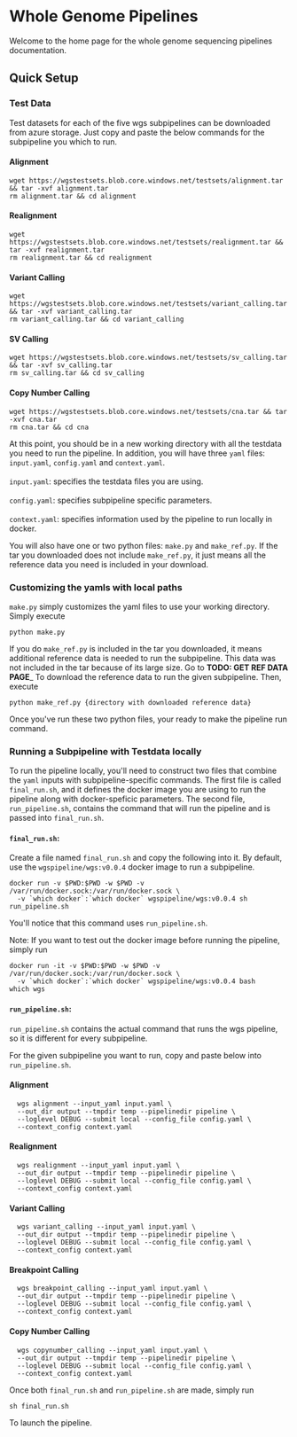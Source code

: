 # Whole Genome Pipelines


Welcome to the home page for the whole genome sequencing pipelines documentation.


## Quick Setup

### Test Data
Test datasets for each of the five wgs subpipelines can be downloaded from azure storage. 
Just copy and paste the below commands for the subpipeline you which to run.
#### Alignment
```
wget https://wgstestsets.blob.core.windows.net/testsets/alignment.tar && tar -xvf alignment.tar 
rm alignment.tar && cd alignment
```
#### Realignment
```
wget https://wgstestsets.blob.core.windows.net/testsets/realignment.tar && tar -xvf realignment.tar 
rm realignment.tar && cd realignment
```
#### Variant Calling
```
wget https://wgstestsets.blob.core.windows.net/testsets/variant_calling.tar && tar -xvf variant_calling.tar 
rm variant_calling.tar && cd variant_calling
```
#### SV Calling
```
wget https://wgstestsets.blob.core.windows.net/testsets/sv_calling.tar && tar -xvf sv_calling.tar 
rm sv_calling.tar && cd sv_calling
```
#### Copy Number Calling
```
wget https://wgstestsets.blob.core.windows.net/testsets/cna.tar && tar -xvf cna.tar
rm cna.tar && cd cna
```
At this point, you should be in a new working directory with all the testdata you need to run the pipeline.
In addition, you will have three `yaml` files: `input.yaml`, `config.yaml` and `context.yaml`. 
<br/><br/>`input.yaml`: specifies the testdata files you are using.
<br/><br/>`config.yaml`: specifies subpipeline specific parameters.
<br/><br/>`context.yaml`: specifies information used by the pipeline to run locally in docker.

You will also have one or two python files: `make.py` and `make_ref.py`. If the tar you downloaded 
does not include `make_ref.py`, it just means all the reference data you need is included in your download.

### Customizing the yamls with local paths

`make.py` simply customizes the yaml files to use your working directory. Simply execute 
```
python make.py
```
If you do `make_ref.py` is included in the tar you downloaded, it means additional reference data is needed to 
run the subpipeline. This data was not included in the tar because of its large size. Go to __TODO: GET REF DATA PAGE___
To download the reference data to run the given subpipeline. Then, execute
```
python make_ref.py {directory with downloaded reference data}
```
Once you've run these two python files, your ready to make the pipeline run command.

### Running a Subpipeline with Testdata locally

To run the pipeline locally, you'll need to construct two files that combine the `yaml` inputs with subpipeline-specific commands.
The first file is called `final_run.sh`, and it defines the docker image you are using to run the pipeline along with docker-speficic parameters. The second file, `run_pipeline.sh`, contains the command that will run the pipeline and is passed into `final_run.sh`. 

#### `final_run.sh`:
Create a file named `final_run.sh` and copy the following into it.
By default, use the `wgspipeline/wgs:v0.0.4` docker image to run a subpipeline. 
```
docker run -v $PWD:$PWD -w $PWD -v /var/run/docker.sock:/var/run/docker.sock \
  -v `which docker`:`which docker` wgspipeline/wgs:v0.0.4 sh run_pipeline.sh
```
You'll notice that this command uses `run_pipeline.sh`.

Note: If you want to test out the docker image before running the pipeline, simply run
```
docker run -it -v $PWD:$PWD -w $PWD -v /var/run/docker.sock:/var/run/docker.sock \
  -v `which docker`:`which docker` wgspipeline/wgs:v0.0.4 bash
which wgs
```
#### `run_pipeline.sh`:

`run_pipeline.sh` contains the actual command that runs the wgs pipeline, so it is different for every subpipeline. 

For the given subpipeline you want to run, copy and paste below into `run_pipeline.sh`.

#### Alignment
```
  wgs alignment --input_yaml input.yaml \
  --out_dir output --tmpdir temp --pipelinedir pipeline \
  --loglevel DEBUG --submit local --config_file config.yaml \
  --context_config context.yaml
```
#### Realignment
```
  wgs realignment --input_yaml input.yaml \
  --out_dir output --tmpdir temp --pipelinedir pipeline \
  --loglevel DEBUG --submit local --config_file config.yaml \
  --context_config context.yaml
```
#### Variant Calling
```
  wgs variant_calling --input_yaml input.yaml \
  --out_dir output --tmpdir temp --pipelinedir pipeline \
  --loglevel DEBUG --submit local --config_file config.yaml \
  --context_config context.yaml
```
#### Breakpoint Calling
```
  wgs breakpoint_calling --input_yaml input.yaml \
  --out_dir output --tmpdir temp --pipelinedir pipeline \
  --loglevel DEBUG --submit local --config_file config.yaml \
  --context_config context.yaml
```
#### Copy Number Calling
```
  wgs copynumber_calling --input_yaml input.yaml \
  --out_dir output --tmpdir temp --pipelinedir pipeline \
  --loglevel DEBUG --submit local --config_file config.yaml \
  --context_config context.yaml
```

Once both `final_run.sh` and `run_pipeline.sh` are made, simply run 
```
sh final_run.sh
```
To launch the pipeline.
